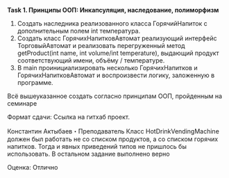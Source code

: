 **Task 1. Принципы ООП: Инкапсуляция, наследование, полиморфизм**

1. Создать наследника реализованного класса ГорячийНапиток с дополнительным полем int температура.
2. Создать класс ГорячихНапитковАвтомат реализующий интерфейс ТорговыйАвтомат и реализовать перегруженный метод getProduct(int name, int volume/int temperature), выдающий продукт соответствующий имени, объёму / температуре.
3. В main проинициализировать несколько ГорячихНапитков и ГорячихНапитковАвтомат и воспроизвести логику, заложенную в программе.

Всё вышеуказанное создать согласно принципам ООП, пройденным на семинаре

Формат сдачи:
Ссылка на гитхаб проект.


Константин Актыбаев・Преподаватель
Класс HotDrinkVendingMachine должен был работать не со списком продуктов, а со списком горячих напитков. Тогда и явных приведений типов не пришлось бы использовать. В остальном задание выполнено верно

Оценка:
Отлично
